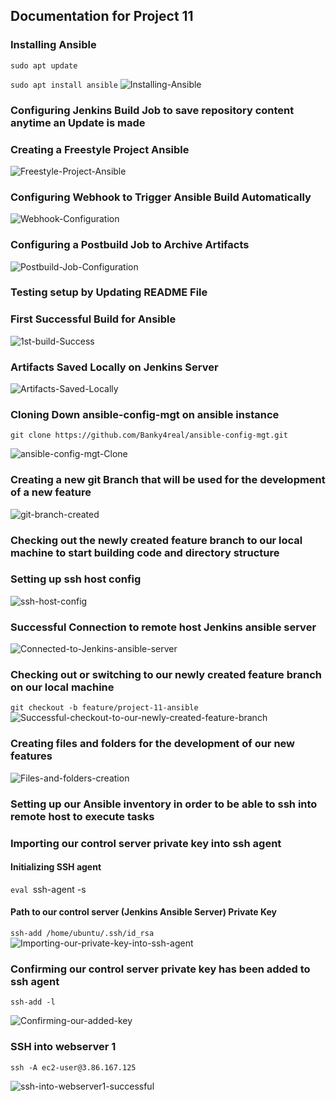 ## **Documentation for Project 11**

### Installing Ansible
`sudo apt update`

`sudo apt install ansible`
![Installing-Ansible](./Images/Ansible-installation.png)

### Configuring Jenkins Build Job to save repository content anytime an Update is made

### Creating a Freestyle Project Ansible

![Freestyle-Project-Ansible](./Images/Freestyle-Project-Ansible-Created-on-Jenkins.png)

### Configuring Webhook to Trigger Ansible Build Automatically

![Webhook-Configuration](./Images/Webhook-successfully-created-to-trigger-ansible-build.png)

### Configuring a Postbuild Job to Archive Artifacts

![Postbuild-Job-Configuration](./Images/Configuring-a-postbuild-job-to-archive-all-our-artifacts.png)

### Testing setup by Updating README File

### First Successful Build for Ansible

![1st-build-Success](./Images/1st-build-Success.png)

### Artifacts Saved Locally on Jenkins Server

![Artifacts-Saved-Locally](./Images/Artifacts-saved-locally-on-Jenkins-Server.png)

### Cloning Down ansible-config-mgt on ansible instance
`git clone https://github.com/Banky4real/ansible-config-mgt.git`

![ansible-config-mgt-Clone](./Images/Successful-Clone-of-ansible-config-mgt-repo-on-ansible-instance.png)

### Creating a new git Branch that will be used for the development of a new feature

![git-branch-created](./Images/Created-a-new-git-branch.png)

### Checking out the newly created feature branch to our local machine to start building code and directory structure

### Setting up ssh host config

![ssh-host-config](./Images/Config-file-for-remote-connection-on-Local-Machine.png)

### Successful Connection to remote host Jenkins ansible server

![Connected-to-Jenkins-ansible-server](./Images/Successful-connection-to-our-Jenkins-ansible-server.png)

### Checking out or switching to our newly created feature branch on our local machine

`git checkout -b feature/project-11-ansible`
![Successful-checkout-to-our-newly-created-feature-branch](./Images/Successful-checkout-to-our-newly-created-feature-branch-on-local-machine.png)

### Creating files and folders for the development of our new features

![Files-and-folders-creation](./Images/Creating-our-files-and-folders-for-the-development-of-a-new-feature.png)

### Setting up our Ansible inventory in order to be able to ssh into remote host to execute tasks

### Importing our control server private key into ssh agent

#### Initializing SSH agent
`eval `ssh-agent -s` `

#### Path to our control server (Jenkins Ansible Server) Private Key
`ssh-add /home/ubuntu/.ssh/id_rsa`
![Importing-our-private-key-into-ssh-agent](./Images/Importing-our-private-key-into-ssh-agent.png)

### Confirming our control server private key has been added to ssh agent

`ssh-add -l`

![Confirming-our-added-key](./Images/Confirming-our-added-key.png)

### SSH into webserver 1

`ssh -A ec2-user@3.86.167.125`

![ssh-into-webserver1-successful](./Images/Successful-ssh-into-webserver-1.png)